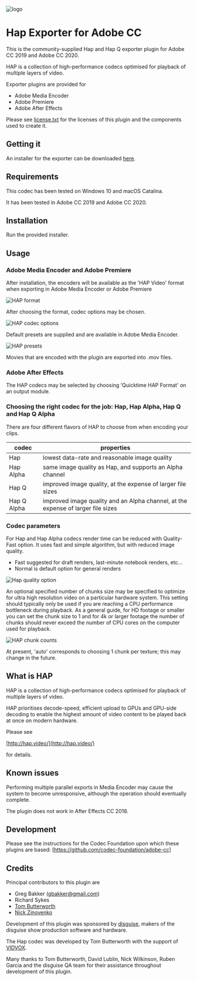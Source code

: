 ![logo](asset/hap-icon.png)

# Hap Exporter for Adobe CC

This is the community-supplied Hap and Hap Q exporter plugin for Adobe CC 2019 and Adobe CC 2020.

HAP is a collection of high-performance codecs optimised for playback of multiple layers of video.

Exporter plugins are provided for
- Adobe Media Encoder
- Adobe Premiere
- Adobe After Effects

Please see [license.txt](license.txt) for the licenses of this plugin and the components used to create it.

## Getting it

An installer for the exporter can be downloaded [here](https://github.com/disguise-one/hap-encoder-adobe-cc/releases).

## Requirements

This codec has been tested on Windows 10 and macOS Catalina.

It has been tested in Adobe CC 2019 and Adobe CC 2020.

## Installation

Run the provided installer.

## Usage

### Adobe Media Encoder and Adobe Premiere

After installation, the encoders will be available as the 'HAP Video' format when exporting in Adobe Media Encoder or Adobe Premiere

![HAP format](doc/user_guide/format-option.png)

After choosing the format, codec options may be chosen.

![HAP codec options](doc/user_guide/codec-options.png)

Default presets are supplied and are available in Adobe Media Encoder.

![HAP presets](doc/user_guide/media-encoder-presets.png)

Movies that are encoded with the plugin are exported into .mov files.

### Adobe After Effects

The HAP codecs may be selected by choosing 'Quicktime HAP Format' on an output module.

### Choosing the right codec for the job: Hap, Hap Alpha, Hap Q and Hap Q Alpha

There are four different flavors of HAP to choose from when encoding your clips.

 codec       | properties
 ----------- | --------------------------------------------------------------------------------
 Hap         | lowest data-rate and reasonable image quality                                    
 Hap Alpha   | same image quality as Hap, and supports an Alpha channel                         
 Hap Q       | improved image quality, at the expense of larger file sizes                      
 Hap Q Alpha | improved image quality and an Alpha channel, at the expense of larger file sizes 

### Codec parameters
For Hap and Hap Alpha codecs render time can be reduced with Quality-Fast option. It uses fast and simple algorithm, but with reduced image quality.

- Fast suggested for draft renders, last-minute notebook renders, etc...
- Normal is default option for general renders

![Hap quality option](doc/user_guide/codec-quality.png)

An optional specified number of chunks size may be specified to optimize for ultra high resolution video on a particular hardware system. This setting should typically only be used if you are reaching a CPU performance bottleneck during playback. As a general guide, for HD footage or smaller you can set the chunk size to 1 and for 4k or larger footage the number of chunks should never exceed the number of CPU cores on the computer used for playback.

![HAP chunk counts](doc/user_guide/chunk-counts.png)

At present, 'auto' corresponds to choosing 1 chunk per texture; this may change in the future.


## What is HAP

HAP is a collection of high-performance codecs optimised for playback of multiple layers of video.

HAP prioritises decode-speed, efficient upload to GPUs and GPU-side decoding to enable the highest amount of video content to be played back at once on modern hardware.

Please see

[http://hap.video/](http://hap.video/)

for details.

## Known issues

Performing multiple parallel exports in Media Encoder may cause the system to become unresponsive, although the operation should eventually complete.

The plugin does not work in After Effects CC 2018.

## Development

Please see the instructions for the Codec Foundation upon which these plugins are based:
[https://github.com/codec-foundation/adobe-cc]

## Credits

Principal contributors to this plugin are

-  Greg Bakker (gbakker@gmail.com)
-  Richard Sykes
-  [Tom Butterworth](http://kriss.cx/tom)
-  [Nick Zinovenko](https://github.com/exscriber)

Development of this plugin was sponsored by [disguise](http://disguise.one), makers of the disguise show production software and hardware.

The Hap codec was developed by Tom Butterworth with the support of [VIDVOX](https://vidvox.net).

Many thanks to Tom Butterworth, David Lublin, Nick Wilkinson, Ruben Garcia and the disguise QA team for their assistance throughout development of this plugin.

